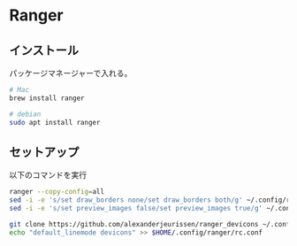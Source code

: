 # Ranger

## インストール
パッケージマネージャーで入れる。

```bash
# Mac
brew install ranger

# debian
sudo apt install ranger
```

## セットアップ
以下のコマンドを実行

```bash
ranger --copy-config=all
sed -i -e 's/set draw_borders none/set draw_borders both/g' ~/.config/ranger/rc.conf 
sed -i -e 's/set preview_images false/set preview_images true/g' ~/.config/ranger/rc.conf 

git clone https://github.com/alexanderjeurissen/ranger_devicons ~/.config/ranger/plugins/ranger_devicons
echo "default_linemode devicons" >> $HOME/.config/ranger/rc.conf
```
